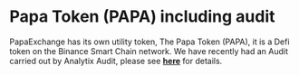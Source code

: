 # Papa Token (PAPA) including audit

PapaExchange has its own utility token, The Papa Token (PAPA), it is a Defi token on the Binance Smart Chain network. We have recently had an Audit carried out by Analytix Audit, please see [**here**](https://github.com/AnalytixAudit/Solidity/blob/main/Audit%20Papa%20Token.pdf) for details.
